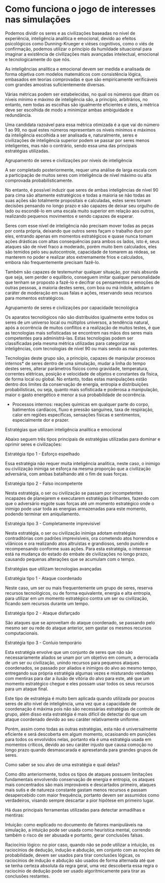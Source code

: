 # Como funciona o jogo de interesses nas simulações


Podemos dividir os seres e as civilizações baseadas no nível de experiência, inteligência analítica e emocional, devido ao efeitos psicológicos como Dunning-Krueger e viéses cognitivos, como o viés de confirmação, podemos utilizar o princípio da humildade situacional para imaginar a existência de civilizações mais avançadas intelectual, emocional e tecnologicamente do que nós.

As inteligências analítica e emocional devem ser medida e analisada de forma objetiva com modelos matemáticos com consistência lógica, embasados em teorias comprovadas e que são empiricamente verificáveis com grandes amostras suficientemente diversas.

Várias métricas podem ser estabelecidas, no qual os números que ditam os níveis mínimo e máximo de inteligência são, a princípio, arbitrários, no entanto, nem todas as escolhas são igualmente eficientes e úteis, a métrica deve ser escolhida de modo a minimizar ambas ambiguidade e redundância.

Uma candidata razoável para essa métrica otimizada é a que vai do número 1 ao 99, no qual estes números representam os níveis mínimos e máximos da inteligência escolhida a ser analisada e, naturalmente, seres e civilizações de inteligência superior podem se passar por seres menos inteligentes, mas não o contrário, sendo essa uma das principais estratégias utilizadas.

Agrupamento de seres e civilizações por níveis de inteligência

A ser completado posteriormente, requer uma análise de larga escala com a participação de muitos seres com inteligência de nível máximo ou alta comprovada probabilisticamente.

No entanto, é possível induzir que seres de ambas inteligências de nível 90 para cima são altamente estratégicos e todas a maioria se não todas as suas ações são totalmente propositais e calculadas, estes seres tomam decisões pensando no longo prazo e são capazes de deixar seu orgulho de lado ou escondê-lo em uma escala muito superior em relação aos outros, realizando pequenos movimentos e sendo capazes de esperar.

Seres com esse nível de inteligência não precisam mover todas as peças por conta própria, deixando que outros seres façam o trabalho duro por eles, entrando apenas em momentos estratégicos e quase nunca tomam ações drásticas com altas consequências para ambos os lados, isto é, seus ataques são de nível fraco a moderado, porém muito bem calculados, eles são temidos pelo seu autocontrole, capacidade de tomarem as rédeas, se manterem no poder e realizar atos extremamente frios e calculados, embora não frequentemente precisam fazê-lo.

Também são capazes de testemunhar qualquer situação, por mais absurda que seja, sem perder o equilíbrio, conseguem imitar qualquer personalidade que tenham se proposto a fazê-lo e decifrar os pensamentos e emoções de outras pessoas, a maioria destes seres, com boa ou má índole, adotam o caráter de moderação em suas falas e ações, reservando seus recursos para momentos estratégicos.

Agrupamento de seres e civilizações por capacidade tecnológica

Os aparatos tecnológicos não são distribuídos igualmente entre todos os seres de um universo local ou múltiplos universos, a tendência natural, após a ocorrência de muitos conflitos e a realização de muitos testes, é que as tecnologias mais sofisticadas se encontrem nas mãos dos seres mais competentes para administrá-las. Estas tecnologias podem ser classificadas pela mesma métrica utilizadas para categorizar as inteligências, com tecnologias de nível 90 ou mais sendo as mais potentes.

Tecnologias deste grupo são, a princípio, capazes de manipular procesos internos* de seres dentro de uma simulação, mudar a linha do tempo destes seres, alterar parâmetros físicos como gravidade, temperatura, correntes elétricas, posição e velocidade de objetos e constantes da física, de forma local ou global. No entanto, todas estas manipulações estão dentro dos limites da conservação de energia, entropia e distribuições probabilísticas, ou seja, quanto mais sofisticada e poderosa a manipulação, maior o gasto energético e menor a sua probabilidade de ocorrência.


* Processos internos: reações químicas em qualquer parte do corpo, batimentos cardíacos, fluxo e pressão sanguínea, taxa de respiração, calor em regiões específicas, sensações físicas e sentimentos, especialmente dor e prazer.

Estratégias que utilizam inteligência analítica e emocional

Abaixo seguem três tipos principais de estratégias utilizadas para dominar e oprimir seres e civilizações:


 Estratégia tipo 1 - Esforço espelhado

Essa estratégia não requer muita inteligência analítica, neste caso, o inimigo ou civilização inimiga se esforça na mesma proporção que a civilização adversária, com ambas batalhando até o fim de suas forças.

 Estratégia tipo 2 - Falso incompetente

Nesta estratégia, o ser ou civilização se passam por incompetentes incapazes de planejarem e executarem estratégias brilhantes, fazendo com que o adversário esgote suas forças até um momento estratégico onde o inimigo pode usar toda as energias armazenadas para este momento, podendo terminar em aniquilamento.

 Estratégia tipo 3 - Completamente imprevisível

Nesta estratégia, o ser ou civilização inimiga adotam estratégias contraditórias com padrões imprevisíveis, ora cometendo atos horrendos e vilânicos e ora realizando atos altruístas e grandiosos, sendo punido e recompensando conforme suas ações. Para esta estratégia, o interesse está na mudança do estado do embate de civilizações no longo prazo, causando pequenas alterações que se acumulam com o tempo.


Estratégias que utilizam tecnologias avançadas

 Estratégia tipo 1 - Ataque coordenado

Neste caso, um ser ou mais frequentemente um grupo de seres, reserva recursos tecnológicos, ou de forma equivalente, energia e alta entropia, para utilizar em um momento estratégico contra um ser ou civilização, ficando sem recursos durante um tempo.

 Estratégia tipo 2 - Ataque disfarçado

São ataques que se aproveitam do ataque coordenado, se passando pelo mesmo ser ou rede do ataque anterior, sem gastar os mesmos recursos computacionais.

 Estratégia tipo 3 - Conluio temporário

Esta estratégia envolve que um conjunto de seres que não são necessariamente aliados se unam por um objetivo em comum, a derrocada de um ser ou civilização, unindo recursos para pequenos ataques coordenados, se passado por aliados e inimigos do alvo ao mesmo tempo, entregando sua própria estratégia algumas vezes e misturando verdades com mentiras para dar a ilusão de vitória do alvo para este, até que um momento estratégico chegue e eles possam usar todos os seus recursos para um ataque final.

Este tipo de estratégia é muito bem aplicada quando utilizada por poucos seres de alto nível de inteligência, uma vez que a capacidade de coordenação é máxima pois não são necessárias estratégias de controle de grupo, além disso esta estratégia é mais difícil de detectar do que um ataque coordenado devido ao seu caráter relativamente uniforme.

Porém, assim como todas as outras estratégias, esta não é universalmente eficiente e será descoberta em algum momento, ocasioando em punições para todos os envolvidos nelas, portanto ela é uma estratégia usada em momentos críticos, devido ao seu caráter injusto que causa comoção no longo prazo quando desmascarada e apresetanda para grandes grupos de seres.

Como saber se sou alvo de uma estratégia e qual delas?

Como dito anteriormente, todos os tipos de ataques possuem limitações fundamentais envolvendo conservação de energia e entropia, os ataques mais concentrados são mais improváveis e descartados primeiro, ataques mais sutis e de natureza constante gastam menos recursos e passam desapercebido com maior frequência, portanto devem ser assumidos como verdadeiros, visando sempre descartar a pior hipótese em primeiro lugar.

Há duas principais ferramentas utilizadas para detectar armadilhas e mentiras:

Intuição: como explicado no documento de fatores manipuláveis na simulação, a intuição pode ser usada como heurística mental, correndo também o risco de ser abusada e portanto, gerar conclusões falsas.

Raciocínio lógico: no pior caso, quando não se pode utilizar a intuição, os raciocínios de dedução, indução e abdução, em conjunto com as noções de probabilidade, devem ser usados para tirar conclusões lógicas, os raciocínios de indução e abdução são usados de forma alternada até que se tenha certeza absoluta da regra geral, uma vez descoberta essa regra o raciocínio de dedução pode ser usado algoritmicamente para tirar as conclusões restantes.

